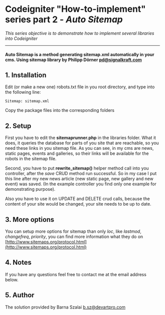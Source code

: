 # Codeigniter "How-to-implement" series part 2 - *Auto Sitemap*

*This series objective is to demonstrate how to implement several libraries into Codeigniter*

***

#### Auto Sitemap is a method generating sitemap.xml automatically in your cms. Using sitemap library by Philipp Dörner <pd@signalkraft.com>

## 1. Installation

Edit (or make a new one) robots.txt file in you root directory, and type into the following line:

    Sitemap: sitemap.xml

Copy the package files into the corresponding folders

## 2. Setup

First you have to edit the **sitemaprunner.php** in the libraries folder. What it does, it queries the database for parts of you site that are reachable, so you need these links in you sitemap file. As you can see, in my cms are news, static pages, events and galleries, so their links will be available for the robots in the sitemap file.

Second, you have to put **rewrite_sitemap()** helper method call into you controller, after the _save_ CRUD method run successful. So in my case I put this line after my new news article (new static page, new gallery and new event) was saved. (In the example controller you find only one example for demonstrating purpose).

Also you have to use it on UPDATE and DELETE crud calls, because the content of your site would be changed, your site needs to be up to date.

## 3. More options

You can setup more options for sitemap than only *loc*, like *lastmod*, *changefreq*, *priority*, you can find more information what they do on [http://www.sitemaps.org/protocol.html](http://www.sitemaps.org/protocol.html)

## 4. Notes

If you have any questions feel free to contact me at the email address below.

## 5. Author

The solution provided by Barna Szalai <b.sz@devartpro.com>


